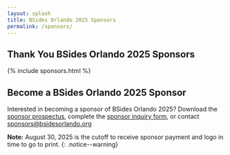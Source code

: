 ```yaml
---
layout: splash
title: BSides Orlando 2025 Sponsors
permalink: /sponsors/
---
```


## Thank You BSides Orlando 2025 Sponsors

{% include sponsors.html %}

## Become a BSides Orlando 2025 Sponsor

Interested in becoming a sponsor of BSides Orlando 2025? Download the [sponsor prospectus](assets/files/20240530_Sponsorship_Guide.pdf), complete the [sponsor inquiry form](https://forms.gle/LtAY8NLSt857hwEX6), or contact <sponsors@bsidesorlando.org>

**Note:** August 30, 2025 is the cutoff to receive sponsor payment and logo in time to go to print. 
{: .notice--warning}
